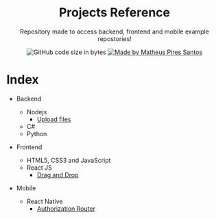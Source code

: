 <h1 align="center"> Projects Reference </h1>

<p align="center">Repository made to access backend, frontend and mobile example repostories!</p>

<p align="center">

  <img alt="GitHub code size in bytes" src="https://img.shields.io/github/last-commit/MathPSantos/projects-references">

  <a href="https://www.linkedin.com/in/mathpsantos/">
    <img alt="Made by Matheus Pires Santos" src="https://img.shields.io/badge/made%20by-MathPSantos-%2304D361?color=lightgrey">
  </a>
</p>

# Index

- Backend
  - Nodejs
    - [Upload files](https://github.com/MathPSantos/nodejs-uploadfile)
  - C#
  - Python

- Frontend
  - HTML5, CSS3 and JavaScript
  - React JS
    - [Drag and Drop](https://github.com/MathPSantos/react-clone-pipefy)

- Mobile
  - React Native
    - [Authorization Router](https://github.com/MathPSantos/r-auth)
